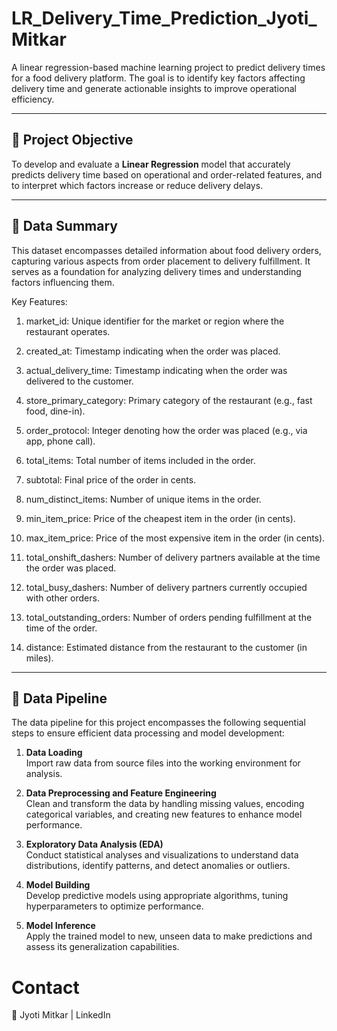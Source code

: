 # LR_Delivery_Time_Prediction_Jyoti_Mitkar

A linear regression-based machine learning project to predict delivery times for a food delivery platform. The goal is to identify key factors affecting delivery time and generate actionable insights to improve operational efficiency.

---

## 🧠 Project Objective

To develop and evaluate a **Linear Regression** model that accurately predicts delivery time based on operational and order-related features, and to interpret which factors increase or reduce delivery delays.

---

## 🔄 Data Summary

This dataset encompasses detailed information about food delivery orders, capturing various aspects from order placement to delivery fulfillment. It serves as a foundation for analyzing delivery times and understanding factors influencing them.

Key Features:

1. market_id: Unique identifier for the market or region where the restaurant operates.

2. created_at: Timestamp indicating when the order was placed.

3. actual_delivery_time: Timestamp indicating when the order was delivered to the customer.

4. store_primary_category: Primary category of the restaurant (e.g., fast food, dine-in).

5. order_protocol: Integer denoting how the order was placed (e.g., via app, phone call).

6. total_items: Total number of items included in the order.

7. subtotal: Final price of the order in cents.

8. num_distinct_items: Number of unique items in the order.

9. min_item_price: Price of the cheapest item in the order (in cents).

10. max_item_price: Price of the most expensive item in the order (in cents).

11. total_onshift_dashers: Number of delivery partners available at the time the order was placed.

12. total_busy_dashers: Number of delivery partners currently occupied with other orders.

13. total_outstanding_orders: Number of orders pending fulfillment at the time of the order.

14. distance: Estimated distance from the restaurant to the customer (in miles).

---

## 🔄 Data Pipeline

  The data pipeline for this project encompasses the following sequential steps to ensure efficient data processing and model development:

1. **Data Loading**  
   Import raw data from source files into the working environment for analysis.

2. **Data Preprocessing and Feature Engineering**  
   Clean and transform the data by handling missing values, encoding categorical variables, and creating new features to enhance model performance.

3. **Exploratory Data Analysis (EDA)**  
   Conduct statistical analyses and visualizations to understand data distributions, identify patterns, and detect anomalies or outliers.

4. **Model Building**  
   Develop predictive models using appropriate algorithms, tuning hyperparameters to optimize performance.

5. **Model Inference**  
   Apply the trained model to new, unseen data to make predictions and assess its generalization capabilities.





# Contact
📧 Jyoti Mitkar | LinkedIn
